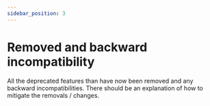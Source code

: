 ```yaml
---
sidebar_position: 3
---
```


# Removed and backward incompatibility

All the deprecated features than have now been removed and any backward incompatibilities.
There should be an explanation of how to mitigate the removals / changes.
